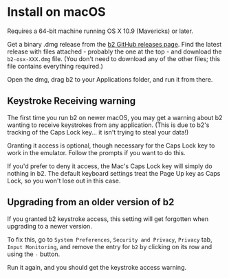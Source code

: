 # Install on macOS

Requires a 64-bit machine running OS X 10.9 (Mavericks) or later.

Get a binary .dmg release from the
[b2 GitHub releases page](https://github.com/tom-seddon/b2/releases).
Find the latest release with files attached - probably the one at the
top - and download the `b2-osx-XXX.dmg` file. (You don't need to
download any of the other files; this file contains everything
required.)

Open the dmg, drag b2 to your Applications folder, and run it from
there.

## Keystroke Receiving warning

The first time you run b2 on newer macOS, you may get a warning about
b2 wanting to receive keystrokes from any application. (This is due to
b2's tracking of the Caps Lock key... it isn't trying to steal your
data!)

Granting it access is optional, though necessary for the Caps Lock key
to work in the emulator. Follow the prompts if you want to do this.

If you'd prefer to deny it access, the Mac's Caps Lock key will simply
do nothing in b2. The default keyboard settings treat the Page Up key
as Caps Lock, so you won't lose out in this case.

## Upgrading from an older version of b2

If you granted b2 keystroke access, this setting will get forgotten
when upgrading to a newer version.

To fix this, go to `System Preferences`, `Security and Privacy`,
`Privacy` tab, `Input Monitoring`, and remove the entry for `b2` by
clicking on its row and using the `-` button.

Run it again, and you should get the keystroke access warning.
